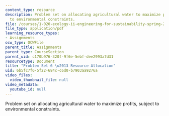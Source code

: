```yaml
---
content_type: resource
description: Problem set on allocating agricultural water to maximize profits, subject
  to environmental constraints.
file: /courses/1-020-ecology-ii-engineering-for-sustainability-spring-2008/6b5fc7f65f22684cc6d0b7903aa9276a_assn6.pdf
file_type: application/pdf
learning_resource_types:
- Assignments
ocw_type: OCWFile
parent_title: Assignments
parent_type: CourseSection
parent_uid: c170b976-320f-9f6e-5ebf-dee2993a7d31
resourcetype: Document
title: "Problem Set 6 \u2013 Resource Allocation"
uid: 6b5fc7f6-5f22-684c-c6d0-b7903aa9276a
video_files:
  video_thumbnail_file: null
video_metadata:
  youtube_id: null
---
```

Problem set on allocating agricultural water to maximize profits, subject to environmental constraints.

